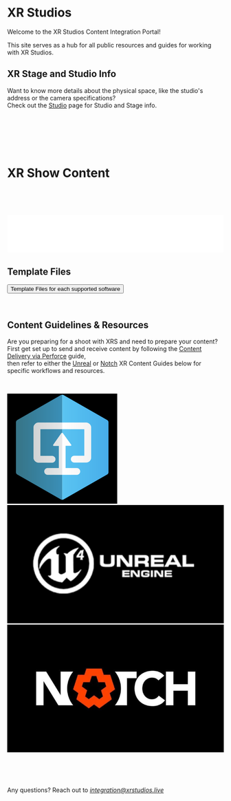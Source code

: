 # XR Studios
Welcome to the XR Studios Content Integration Portal!

This site serves as a hub for all public resources and guides for working with XR Studios.  

## XR Stage and Studio Info
Want to know more details about the physical space, like the studio's address or the camera specifications?  
Check out the [Studio](docs/stage/sunset/studioInfo.md) page for Studio and Stage info.

&nbsp;

&nbsp;

&nbsp;

# XR Show Content <!-- {docsify-ignore} -->

&nbsp;

&nbsp;

![img](img/flowchart.png ':size=65%')

## Template Files
<a href="https://xr-studios.github.io/#/docs/content/templates"><button type="button">Template Files for each supported software</button></a>

&nbsp;

## Content Guidelines & Resources
Are you preparing for a shoot with XRS and need to prepare your content?  
First get set up to send and receive content by following the [Content Delivery via Perforce](docs/content/perforce.md) guide,  
then refer to either the [Unreal](docs/content/unreal.md) or [Notch](docs/content/notch.md) XR Content Guides below for specific workflows and resources.

&nbsp;

[![Foo](img/p4v/logo.png ':size=90x90')](docs/content/perforce.md)
[![Foo](img/ue4/logo.jpg ':size=160x90')](docs/content/unreal.md)
[![Foo](img/notch/logo.jpg ':size=160x90')](docs/content/notch.md)

&nbsp;

&nbsp;

Any questions? Reach out to *integration@xrstudios.live*